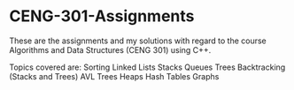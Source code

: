 # CENG-301-Assignments

These are the assignments and my solutions with regard to the course Algorithms and Data Structures (CENG 301) using C++.

Topics covered are: 
Sorting
Linked Lists
Stacks
Queues
Trees
Backtracking (Stacks and Trees)
AVL Trees
Heaps
Hash Tables
Graphs
